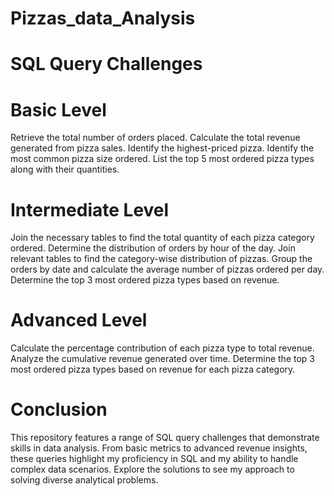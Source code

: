 # Pizzas_data_Analysis

# SQL Query Challenges

# Basic Level
  Retrieve the total number of orders placed.
  Calculate the total revenue generated from pizza sales.
  Identify the highest-priced pizza.
  Identify the most common pizza size ordered.
  List the top 5 most ordered pizza types along with their quantities.

# Intermediate Level
  Join the necessary tables to find the total quantity of each pizza category ordered.
  Determine the distribution of orders by hour of the day.
  Join relevant tables to find the category-wise distribution of pizzas.
  Group the orders by date and calculate the average number of pizzas ordered per day.
  Determine the top 3 most ordered pizza types based on revenue.

# Advanced Level
  Calculate the percentage contribution of each pizza type to total revenue.
  Analyze the cumulative revenue generated over time.
  Determine the top 3 most ordered pizza types based on revenue for each pizza category.
  
# Conclusion
This repository features a range of SQL query challenges that demonstrate skills in data analysis. From basic metrics to advanced revenue insights, these queries highlight my proficiency in SQL and my ability to handle complex data scenarios. Explore the solutions to see my approach to solving diverse analytical problems.
